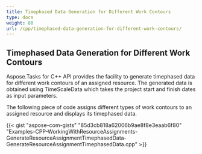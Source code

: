 ```yaml
---
title: Timephased Data Generation for Different Work Contours
type: docs
weight: 80
url: /cpp/timephased-data-generation-for-different-work-contours/
---
```


## **Timephased Data Generation for Different Work Contours**
Aspose.Tasks for C++ API provides the facility to generate timephased data for different work contours of an assigned resource. The generated data is obtained using TimeScaleData which takes the project start and finish dates as input parameters.

The following piece of code assigns different types of work contours to an assigned resource and displays its timephased data.

{{< gist "aspose-com-gists" "85d3cb818a62006b9ae8f8e3eaab6f80" "Examples-CPP-WorkingWithResourceAssignments-GenerateResourceAssignmentTimephasedData-GenerateResourceAssignmentTimephasedData.cpp" >}}
